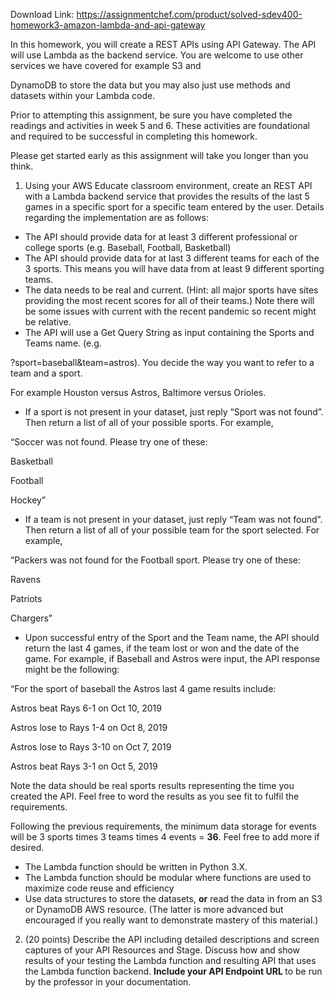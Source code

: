 Download Link: https://assignmentchef.com/product/solved-sdev400-homework3-amazon-lambda-and-api-gateway
<br>



In this homework, you will create a REST APIs using API Gateway. The API will use Lambda as the backend service. You are welcome to use other services we have covered for example S3 and

DynamoDB to store the data but you may also just use methods and datasets within your Lambda code.

Prior to attempting this assignment, be sure you have completed the readings and activities in week 5 and 6. These activities are foundational and required to be successful in completing this homework.

Please get started early as this assignment will take you longer than you think.

<ol>

 <li>Using your AWS Educate classroom environment, create an REST API with a Lambda backend service that provides the results of the last 5 games in a specific sport for a specific team entered by the user. Details regarding the implementation are as follows:</li>

</ol>




<ul>

 <li>The API should provide data for at least 3 different professional or college sports (e.g. Baseball, Football, Basketball)</li>

 <li>The API should provide data for at last 3 different teams for each of the 3 sports. This means you will have data from at least 9 different sporting teams.</li>

 <li>The data needs to be real and current. (Hint: all major sports have sites providing the most recent scores for all of their teams.) Note there will be some issues with current with the recent pandemic so recent might be relative.</li>

 <li>The API will use a Get Query String as input containing the Sports and Teams name. (e.g.</li>

</ul>

?sport=baseball&amp;team=astros). You decide the way you want to refer to a team and a sport.

For example Houston versus Astros, Baltimore versus Orioles.

<ul>

 <li>If a sport is not present in your dataset, just reply “Sport was not found”. Then return a list of all of your possible sports. For example,</li>

</ul>

“Soccer was not found. Please try one of these:

Basketball

Football

Hockey”

<ul>

 <li>If a team is not present in your dataset, just reply “Team was not found”. Then return a list of all of your possible team for the sport selected. For example,</li>

</ul>

“Packers was not found for the Football sport. Please try one of these:

Ravens

Patriots

Chargers”

<ul>

 <li>Upon successful entry of the Sport and the Team name, the API should return the last 4 games, if the team lost or won and the date of the game. For example, if Baseball and Astros were input, the API response might be the following:</li>

</ul>

“For the sport of baseball the Astros last 4 game results include:

Astros beat Rays 6-1 on Oct 10, 2019

Astros lose to Rays 1-4 on Oct 8, 2019

Astros lose to Rays 3-10 on Oct 7, 2019

Astros beat Rays 3-1 on Oct 5, 2019




Note the data should be real sports results representing the time you created the API. Feel free to word the results as you see fit to fulfil the requirements.




Following the previous requirements, the minimum data storage for events will be 3 sports times 3 teams times 4 events = <strong>36</strong>. Feel free to add more if desired.

<ul>

 <li>The Lambda function should be written in Python 3.X.</li>

 <li>The Lambda function should be modular where functions are used to maximize code reuse and efficiency</li>

 <li>Use data structures to store the datasets, <strong>or</strong> read the data in from an S3 or DynamoDB AWS resource. (The latter is more advanced but encouraged if you really want to demonstrate mastery of this material.)</li>

</ul>

<ol start="2">

 <li>(20 points) Describe the API including detailed descriptions and screen captures of your API Resources and Stage. Discuss how and show results of your testing the Lambda function and resulting API that uses the Lambda function backend. <strong>Include your API Endpoint URL </strong>to be run by the professor in your documentation.</li>

</ol>